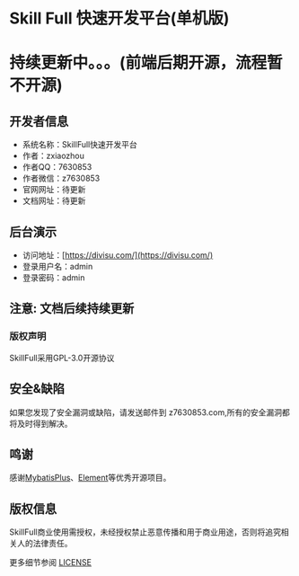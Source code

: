 Skill Full 快速开发平台(单机版)
===============

# 持续更新中。。。(前端后期开源，流程暂不开源)

## 开发者信息
* 系统名称：SkillFull快速开发平台
* 作者：zxiaozhou
* 作者QQ：7630853
* 作者微信：z7630853
* 官网网址：待更新
* 文档网址：待更新

## 后台演示
- 访问地址：[https://divisu.com/](https://divisu.com/)
- 登录用户名：admin
- 登录密码：admin

## 注意: 文档后续持续更新

### 版权声明
SkillFull采用GPL-3.0开源协议

## 安全&缺陷
如果您发现了安全漏洞或缺陷，请发送邮件到 z7630853.com,所有的安全漏洞都将及时得到解决。


## 鸣谢
感谢[MybatisPlus](https://mp.baomidou.com/)、[Element](https://element.eleme.cn/)等优秀开源项目。

## 版权信息

SkillFull商业使用需授权，未经授权禁止恶意传播和用于商业用途，否则将追究相关人的法律责任。

更多细节参阅 [LICENSE](LICENSE)
